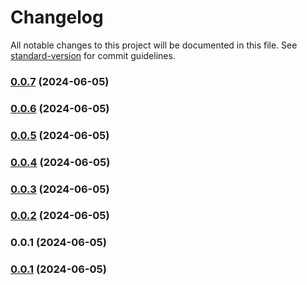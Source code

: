 # Changelog

All notable changes to this project will be documented in this file. See [standard-version](https://github.com/conventional-changelog/standard-version) for commit guidelines.

### [0.0.7](https://github.com/mftd03/bandito/compare/v0.0.6...v0.0.7) (2024-06-05)

### [0.0.6](https://github.com/mftd03/bandito/compare/v0.0.5...v0.0.6) (2024-06-05)

### [0.0.5](https://github.com/mftd03/bandito/compare/v0.0.4...v0.0.5) (2024-06-05)

### [0.0.4](https://github.com/mftd03/bandito/compare/v0.0.3...v0.0.4) (2024-06-05)

### [0.0.3](https://github.com/mftd03/bandito/compare/v0.0.2...v0.0.3) (2024-06-05)

### [0.0.2](https://github.com/mftd03/bandito/compare/v0.0.1...v0.0.2) (2024-06-05)

### 0.0.1 (2024-06-05)

### [0.0.1](https://github.com/mftd03/bandito/compare/v0.0.7...v0.0.1) (2024-06-05)
